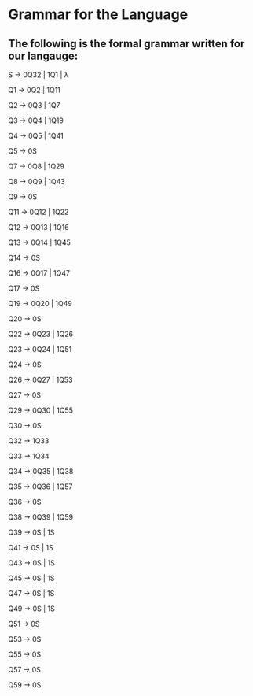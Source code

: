 # Grammar for the Language
## The following is the formal grammar written for our langauge:
S     ->  0Q32 | 1Q1 | λ

Q1   ->  0Q2 | 1Q11

Q2   ->  0Q3 | 1Q7

Q3   ->  0Q4 | 1Q19

Q4   ->  0Q5 | 1Q41

Q5   ->  0S

Q7   ->  0Q8 | 1Q29

Q8   ->  0Q9 | 1Q43

Q9   ->  0S

Q11  ->  0Q12 | 1Q22

Q12  ->  0Q13 | 1Q16

Q13  ->  0Q14 | 1Q45

Q14  ->  0S

Q16  ->  0Q17 | 1Q47

Q17  ->  0S

Q19  ->  0Q20 | 1Q49

Q20  ->  0S

Q22  ->  0Q23 | 1Q26

Q23  ->  0Q24 | 1Q51

Q24  ->  0S

Q26  ->  0Q27 | 1Q53

Q27  ->  0S

Q29  ->  0Q30 | 1Q55

Q30  ->  0S

Q32  ->  1Q33

Q33  ->  1Q34

Q34  ->  0Q35 | 1Q38

Q35  ->  0Q36 | 1Q57

Q36  ->  0S

Q38  ->  0Q39 | 1Q59

Q39  ->  0S | 1S

Q41  ->  0S | 1S

Q43  ->  0S | 1S

Q45  ->  0S | 1S

Q47  ->  0S | 1S

Q49  ->  0S | 1S

Q51  ->  0S

Q53  ->  0S

Q55  ->  0S

Q57  ->  0S

Q59  ->  0S